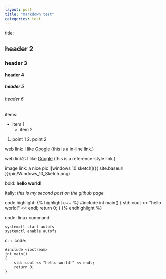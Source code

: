 ```yaml
---
layout: post
title: "markdown test"
categories: test
---
```


title:
## header 2
### header 3
#### header 4
##### header 5
###### header 6

items:

* item 1
    * item 2

1. point 1
    2. point 2

web link:
I like [Google](https://www.google.com "Google it!") (this is a in-line link.)

web link2:
I like [Google][1] (this is a reference-style link.)

image link:
a nice pic ![windows 10 sketch]({{ site.baseurl }}/pic/Windows_10_Sketch.png)

bold:
**hello world!**

italiy:
_this is my second post on the github page._


code highlight:
{% highlight c++ %}
#include <iostream>
int main()
{
    std::cout << "hello world!" << endl;
    return 0;
}
{% endhighlight %}

code:
linux command:

    systemctl start autofs
    systemctl enable autofs

c++ code:

    #include <iostream>
    int main()
    {
        std::cout << "hello world!" << endl;
        return 0;
    }


[1]: https://www.google.com/ "Optical title here"
